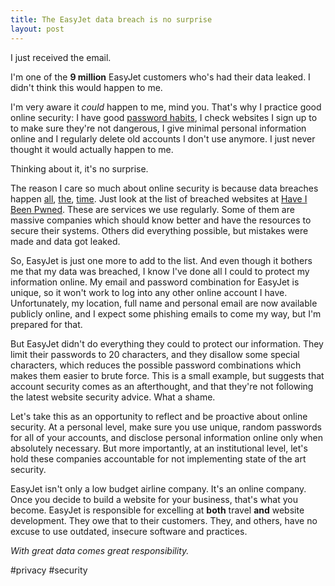 ```yaml
---
title: The EasyJet data breach is no surprise
layout: post
---
```


I just received the email.

I'm one of the **9 million** EasyJet customers who's had their data leaked. I didn't think this would happen to me.

I'm very aware it _could_ happen to me, mind you. That's why I practice good online security: I have good [password habits](password-habits), I check websites I sign up to to make sure they're not dangerous, I give minimal personal information online and I regularly delete old accounts I don't use anymore. I just never thought it would actually happen to me.

Thinking about it, it's no surprise.

The reason I care so much about online security is because data breaches happen [all](https://www.theguardian.com/technology/2016/may/18/hacker-advertises-details-of-117-million-linkedin-users-on-darknet), [the](https://en.wikipedia.org/wiki/Yahoo!_data_breaches), [time](https://www.cnet.com/news/equifaxs-data-breach-by-the-numbers-the-full-breakdown/). Just look at the list of breached websites at [Have I Been Pwned](https://www.cnet.com/news/equifaxs-data-breach-by-the-numbers-the-full-breakdown/). These are services we use regularly. Some of them are massive companies which should know better and have the resources to secure their systems. Others did everything possible, but mistakes were made and data got leaked.

So, EasyJet is just one more to add to the list. And even though it bothers me that my data was breached, I know I've done all I could to protect my information online. My email and password combination for EasyJet is unique, so it won't work to log into any other online account I have. Unfortunately, my location, full name and personal email are now available publicly online, and I expect some phishing emails to come my way, but I'm prepared for that.

But EasyJet didn't do everything they could to protect our information. They limit their passwords to 20 characters, and they disallow some special characters, which reduces the possible password combinations which makes them easier to brute force. This is a small example, but suggests that account security comes as an afterthought, and that they're not following the latest website security advice. What a shame.

Let's take this as an opportunity to reflect and be proactive about online security. At a personal level, make sure you use unique, random passwords for all of your accounts, and disclose personal information online only when absolutely necessary. But more importantly, at an institutional level, let's hold these companies accountable for not implementing state of the art security.

EasyJet isn't only a low budget airline company. It's an online company. Once you decide to build a website for your business, that's what you become. EasyJet is responsible for excelling at **both** travel **and** website development. They owe that to their customers. They, and others, have no excuse to use outdated, insecure software and practices.

_With great data comes great responsibility._

#privacy #security
